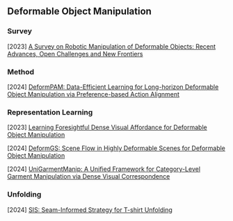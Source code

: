 ## Deformable Object Manipulation

### Survey

[2023] [A Survey on Robotic Manipulation of Deformable Objects: Recent Advances, Open Challenges and New Frontiers](https://arxiv.org/abs/2312.10419v1)



### Method

[2024] [DeformPAM: Data-Efficient Learning for Long-horizon Deformable Object Manipulation via Preference-based Action Alignment](https://arxiv.org/abs/2410.11584)



### Representation Learning

[2023] [Learning Foresightful Dense Visual Affordance for Deformable Object Manipulation](https://arxiv.org/abs/2303.11057)

[2024] [DeformGS: Scene Flow in Highly Deformable Scenes for Deformable Object Manipulation](https://deformgs.github.io/)

[2024] [UniGarmentManip: A Unified Framework for Category-Level Garment Manipulation via Dense Visual Correspondence](https://arxiv.org/abs/2405.06903)



### Unfolding

[2024] [SIS: Seam-Informed Strategy for T-shirt Unfolding](https://arxiv.org/abs/2409.06990)